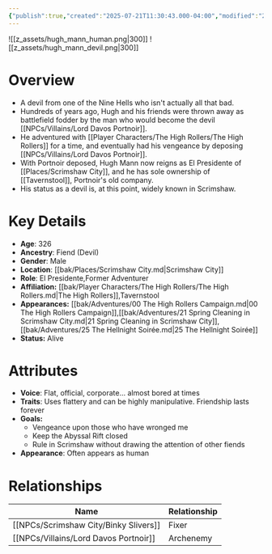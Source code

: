 ```yaml
---
{"publish":true,"created":"2025-07-21T11:30:43.000-04:00","modified":"2025-10-17T10:19:10.274-04:00","cssclasses":""}
---
```


![[z_assets/hugh_mann_human.png|300]] ![[z_assets/hugh_mann_devil.png|300]]

# Overview
- A devil from one of the Nine Hells who isn't actually all that bad.
- Hundreds of years ago, Hugh and his friends were thrown away as battlefield fodder by the man who would become the devil [[NPCs/Villains/Lord Davos Portnoir]].
- He adventured with [[Player Characters/The High Rollers/The High Rollers]] for a time, and eventually had his vengeance by deposing [[NPCs/Villains/Lord Davos Portnoir]].
- With Portnoir deposed, Hugh Mann now reigns as El Presidente of [[Places/Scrimshaw City]], and he has sole ownership of [[Tavernstool]], Portnoir's old company.
- His status as a devil is, at this point, widely known in Scrimshaw.

# Key Details
- **Age**: 326
- **Ancestry**: Fiend (Devil)
- **Gender**: Male
- **Location**: [[bak/Places/Scrimshaw City.md\|Scrimshaw City]]
- **Role**: El Presidente,Former Adventurer
- **Affiliation:** [[bak/Player Characters/The High Rollers/The High Rollers.md\|The High Rollers]],Tavernstool
- **Appearances:** [[bak/Adventures/00 The High Rollers Campaign.md\|00 The High Rollers Campaign]],[[bak/Adventures/21 Spring Cleaning in Scrimshaw City.md\|21 Spring Cleaning in Scrimshaw City]],[[bak/Adventures/25 The Hellnight Soirée.md\|25 The Hellnight Soirée]]
- **Status:** Alive

# Attributes
- **Voice**: Flat, official, corporate... almost bored at times
- **Traits**: Uses flattery and can be highly manipulative. Friendship lasts forever
- **Goals:** 
	- Vengeance upon those who have wronged me
	- Keep the Abyssal Rift closed
	- Rule in Scrimshaw without drawing the attention of other fiends
- **Appearance**: Often appears as human

# Relationships

| Name                    | Relationship |
| ----------------------- | ------------ |
| [[NPCs/Scrimshaw City/Binky Slivers]]       | Fixer        |
| [[NPCs/Villains/Lord Davos Portnoir]] | Archenemy    |
